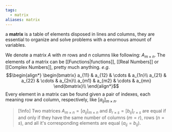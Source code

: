 ```yaml
---
tags: 
  - matrix
aliases: matrix 
---
```


a **matrix** is a table of elements disposed in lines and columns, they are essential to organize and solve problems with a enormous amount of variables.

We denote a matrix $A$ with $m$ rows and $n$ columns like following: $A_{m\times n}$.
The elements of a matrix can be [[Functions|functions]], [[Real Numbers]] or [[Complex Numbers]], pretty much anything. $e.g.$
$$\begin{align*}
\begin{bmatrix}
a_{11} & a_{12} & \cdots  & a_{1n}\\
a_{21} & a_{22} & \cdots  & a_{2n}\\
a_{m1} & a_{m2} & \cdots  & a_{mn}
\end{bmatrix}\\
\end{align*}$$
Every element in a matrix can be found given a pair of indexes, each meaning row and column, respectively, like $[a_{ij}]_{m\times n}$.   

>[!info]
> Two matrices $A_{m\times n}=[a_{ij}]_{m\times n}$ and $B_{r \times s}=[b_{ij}]_{r\times s}$ are equal if and only if they have the same number of columns $(m=r)$, rows $(n=s)$, and all it's corresponding elements are equal $(a_{ij}=b_{ij})$.

